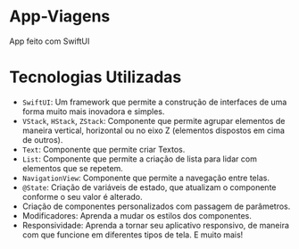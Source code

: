 # App-Viagens
App feito com SwiftUI<br>
# Tecnologias Utilizadas<br>
- `SwiftUI`: Um framework que permite a construção de interfaces de uma forma muito mais inovadora e simples.
- `VStack`, `HStack`, `ZStack`: Componente que permite agrupar elementos de maneira vertical, horizontal ou no eixo Z (elementos dispostos em cima de outros).
- `Text`: Componente que permite criar Textos.
- `List`: Componente que permite a criação de lista para lidar com elementos que se repetem.
- `NavigationView`: Componente que permite a navegação entre telas.
- `@State`: Criação de variáveis de estado, que atualizam o componente conforme o seu valor é alterado.
- Criação de componentes personalizados com passagem de parâmetros.
- Modificadores: Aprenda a mudar os estilos dos componentes.
- Responsividade: Aprenda a tornar seu aplicativo responsivo, de maneira com que funcione em diferentes tipos de tela. 
E muito mais! 
